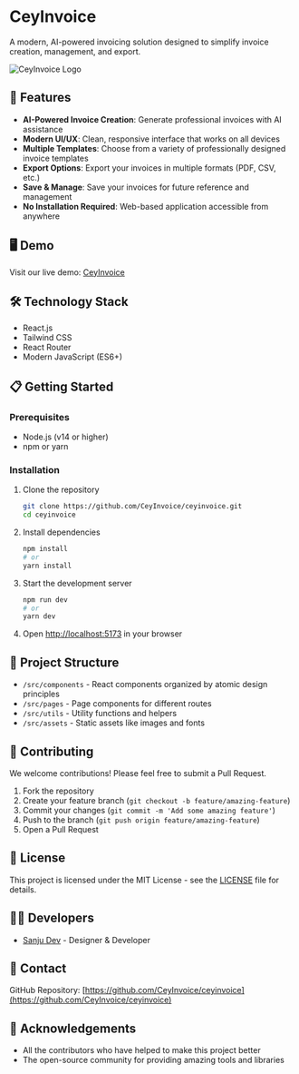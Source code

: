 # CeyInvoice

A modern, AI-powered invoicing solution designed to simplify invoice creation, management, and export.

![CeyInvoice Logo](public/logo.png)

## 🚀 Features

- **AI-Powered Invoice Creation**: Generate professional invoices with AI assistance
- **Modern UI/UX**: Clean, responsive interface that works on all devices
- **Multiple Templates**: Choose from a variety of professionally designed invoice templates
- **Export Options**: Export your invoices in multiple formats (PDF, CSV, etc.)
- **Save & Manage**: Save your invoices for future reference and management
- **No Installation Required**: Web-based application accessible from anywhere

## 🖥️ Demo

Visit our live demo: [CeyInvoice](https://ceyinvoice.netlify.app/)

## 🛠️ Technology Stack

- React.js
- Tailwind CSS
- React Router
- Modern JavaScript (ES6+)

## 📋 Getting Started

### Prerequisites

- Node.js (v14 or higher)
- npm or yarn

### Installation

1. Clone the repository
   ```bash
   git clone https://github.com/CeyInvoice/ceyinvoice.git
   cd ceyinvoice
   ```

2. Install dependencies
   ```bash
   npm install
   # or
   yarn install
   ```

3. Start the development server
   ```bash
   npm run dev
   # or
   yarn dev
   ```

4. Open [http://localhost:5173](http://localhost:5173) in your browser

## 🧩 Project Structure

- `/src/components` - React components organized by atomic design principles
- `/src/pages` - Page components for different routes
- `/src/utils` - Utility functions and helpers
- `/src/assets` - Static assets like images and fonts

## 🤝 Contributing

We welcome contributions! Please feel free to submit a Pull Request.

1. Fork the repository
2. Create your feature branch (`git checkout -b feature/amazing-feature`)
3. Commit your changes (`git commit -m 'Add some amazing feature'`)
4. Push to the branch (`git push origin feature/amazing-feature`)
5. Open a Pull Request

## 📝 License

This project is licensed under the MIT License - see the [LICENSE](LICENSE) file for details.

## 👨‍💻 Developers

- [Sanju Dev](https://www.instagram.com/sanju_dev05) - Designer & Developer

## 📧 Contact

GitHub Repository: [https://github.com/CeyInvoice/ceyinvoice](https://github.com/CeyInvoice/ceyinvoice)

## 🙏 Acknowledgements

- All the contributors who have helped to make this project better
- The open-source community for providing amazing tools and libraries
